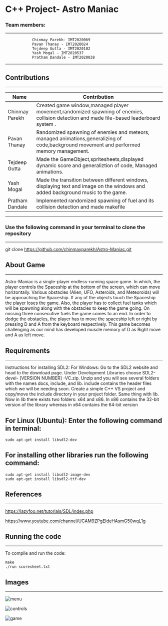 # C++ Project- Astro Maniac

### Team members:
---

                Chinmay Parekh- IMT2020069
                Pavan Thanay - IMT2020024
                Tejdeep Gutta - IMT2020102
                Yash Mogal - IMT2020537
                Pratham Dandale - IMT2020038
---
                

## Contributions
---

| Name                               | Contribution                                                     |
| ----                               | ------------                                                     |
| Chinmay Parekh     |    Created game window,managed player movement,randomized spawning of enemies, collision detection and made file-based leaderboard system .    |
| Pavan Thanay                     |  Randomized spawning of enemies and meteors, managed animations,generalizing of code,background movement and performed memory management.   | 
| Tejdeep Gutta                    |  Made the GameObject,spritesheets,displayed dynamic score and generaliztion of code, Managed animations. | 
| Yash Mogal                        |    Made the transition between different windows, displaying text and image on the windows and added background music to the game.    |
| Pratham Dandale                         | Implemented randomized spawning of fuel and its collision detection and made makefile  |

---


### Use the following command in your terminal to clone the repository
---

git clone https://github.com/chinmayparekh/Astro-Maniac.git

## About Game
---

Astro-Maniac is a single-player endless-running space game. In which, the player controls the Spaceship at the bottom of the screen, which can move horizontally. Various obstacles (Alien, UFO, Asteroids, and Meteoroids) will be approaching the Spaceship. If any of the objects touch the Spaceship the player loses the game. Also, the player has to collect fuel tanks which will be spawning along with the obstacles to keep the game going. On missing three consecutive fuels the game comes to an end. In order to dodge the obstacles, the player has to move the spaceship left or right by pressing D and A from the keyboard respectively. This game becomes challenging as our mind has developed muscle memory of D as Right move and  A as left move.

## Requirements
---

Instructions for installing SDL2: 
For Windows: Go to the SDL2 website and head to the download page. Under Development Libraries choose SDL2-devel- [VERSION NUMBER] -VC.zip. Unzip and you will see several folders with the names docs, include, and lib. include contains the header files which we will be needing soon. Create a simple C++ VS project and copy/move the include directory in your project folder. Same thing with lib. Now in lib there exists two folders: x64 and x86.
In x86 contains the 32-bit version of the library whereas in x64 contains the 64-bit version

For Linux (Ubuntu): Enter the following command in terminal:
---

    sudo apt-get install libsdl2-dev

For installing other libraries run the following command:
---

    sudo apt-get install libsdl2-image-dev
    sudo apt-get install libsdl2-ttf-dev


## References
---

https://lazyfoo.net/tutorials/SDL/index.php


https://www.youtube.com/channel/UCAM9ZPgEIdeHAsmG50wqL1g

## Running the code
---

To compile and run the code:

    make
    ./run scoresheet.txt

## Images
---
![menu](https://user-images.githubusercontent.com/76399431/148392860-2e0f5641-ab70-4990-9b6a-65b68a952c09.png)

![controls](https://user-images.githubusercontent.com/76399431/148392977-c3dcd484-0439-440b-a66e-3679fd8eec20.png)

![game](https://user-images.githubusercontent.com/76399431/148393141-2ed0fb1d-671b-4690-ae3d-3e3dd230a9b0.png)



